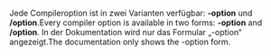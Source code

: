 
<span data-ttu-id="ed7bc-101">Jede Compileroption ist in zwei Varianten verfügbar: **-option** und **/option**.</span><span class="sxs-lookup"><span data-stu-id="ed7bc-101">Every compiler option is available in two forms: **-option** and **/option**.</span></span> <span data-ttu-id="ed7bc-102">In der Dokumentation wird nur das Formular „-option“ angezeigt.</span><span class="sxs-lookup"><span data-stu-id="ed7bc-102">The documentation only shows the -option form.</span></span> 
